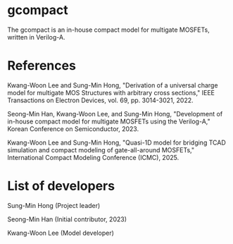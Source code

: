 # gcompact

The gcompact is an in-house compact model for multigate MOSFETs, written in Verilog-A.

# References

Kwang-Woon Lee and Sung-Min Hong, "Derivation of a universal charge model for multigate MOS Structures with arbitrary cross sections," IEEE Transactions on Electron Devices, vol. 69, pp. 3014-3021, 2022. 

Seong-Min Han, Kwang-Woon Lee, and Sung-Min Hong, "Development of in-house compact model for multigate MOSFETs using the Verilog-A," Korean Conference on Semiconductor, 2023.

Kwang-Woon Lee and Sung-Min Hong, "Quasi-1D model for bridging TCAD simulation and compact modeling of gate-all-around MOSFETs," International Compact Modeling Conference (ICMC), 2025.

# List of developers

Sung-Min Hong (Project leader)

Seong-Min Han (Initial contributor, 2023)

Kwang-Woon Lee (Model developer)
